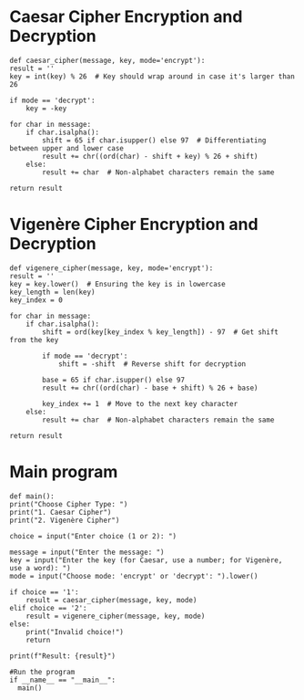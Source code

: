 # Caesar Cipher Encryption and Decryption
    def caesar_cipher(message, key, mode='encrypt'):
    result = ''
    key = int(key) % 26  # Key should wrap around in case it's larger than 26
    
    if mode == 'decrypt':
        key = -key

    for char in message:
        if char.isalpha():
            shift = 65 if char.isupper() else 97  # Differentiating between upper and lower case
            result += chr((ord(char) - shift + key) % 26 + shift)
        else:
            result += char  # Non-alphabet characters remain the same

    return result


# Vigenère Cipher Encryption and Decryption
    def vigenere_cipher(message, key, mode='encrypt'):
    result = ''
    key = key.lower()  # Ensuring the key is in lowercase
    key_length = len(key)
    key_index = 0
    
    for char in message:
        if char.isalpha():
            shift = ord(key[key_index % key_length]) - 97  # Get shift from the key
            
            if mode == 'decrypt':
                shift = -shift  # Reverse shift for decryption

            base = 65 if char.isupper() else 97
            result += chr((ord(char) - base + shift) % 26 + base)

            key_index += 1  # Move to the next key character
        else:
            result += char  # Non-alphabet characters remain the same
    
    return result


# Main program
    def main():
    print("Choose Cipher Type: ")
    print("1. Caesar Cipher")
    print("2. Vigenère Cipher")
    
    choice = input("Enter choice (1 or 2): ")
    
    message = input("Enter the message: ")
    key = input("Enter the key (for Caesar, use a number; for Vigenère, use a word): ")
    mode = input("Choose mode: 'encrypt' or 'decrypt': ").lower()

    if choice == '1':
        result = caesar_cipher(message, key, mode)
    elif choice == '2':
        result = vigenere_cipher(message, key, mode)
    else:
        print("Invalid choice!")
        return

    print(f"Result: {result}")

    #Run the program
    if __name__ == "__main__":
      main()
